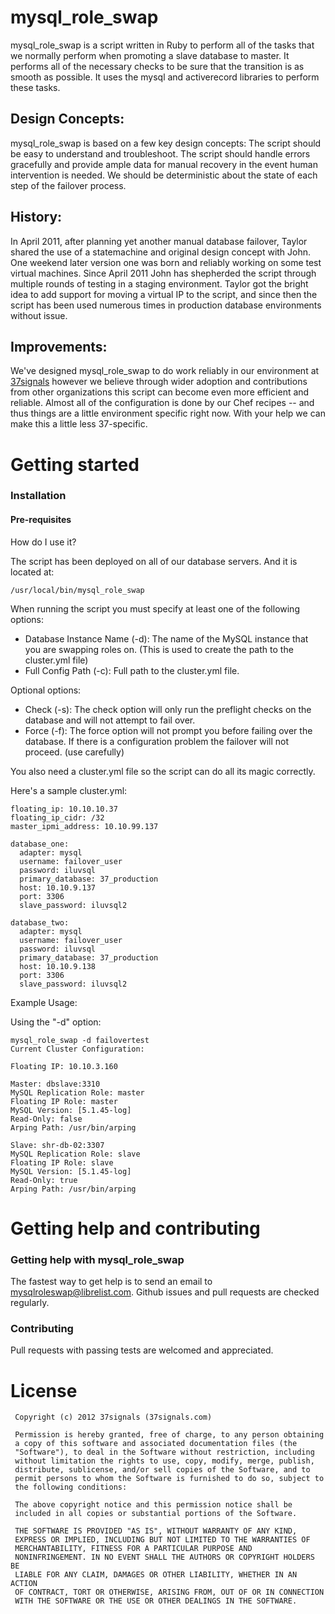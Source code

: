 # mysql\_role\_swap


mysql_role_swap is a script written in Ruby to perform all of the tasks that we normally perform when promoting a slave database to master. It performs all of the necessary checks to be sure that the transition is as smooth as possible. It uses the mysql and activerecord libraries to perform these tasks.

## Design Concepts:
mysql_role_swap is based on a few key design concepts: The script should be easy to understand and troubleshoot. The script should handle errors gracefully and provide ample data for manual recovery in the event human intervention is needed. We should be deterministic about the state of each step of the failover process.

## History:
In April 2011, after planning yet another manual database failover, Taylor shared the use of a statemachine and original design concept with John. One weekend later version one was born and reliably working on some test virtual machines. Since April 2011 John has shepherded the script through multiple rounds of testing in a staging environment. Taylor got the bright idea to add support for moving a virtual IP to the script, and since then the script has been used numerous times in production database environments without issue.

## Improvements:
We've designed mysql_role_swap to do work reliably in our environment at [37signals](http://37signals.com) however we believe through wider adoption and contributions from other organizations this script can become even more efficient and reliable. Almost all of the configuration is done by our Chef recipes -- and thus things are a little environment specific right now. With your help we can make this a little less 37-specific.

# Getting started
### Installation
#### Pre-requisites

How do I use it?

The script has been deployed on all of our database servers. And it is located at:

    /usr/local/bin/mysql_role_swap

When running the script you must specify at least one of the following options:

* Database Instance Name (-d): The name of the MySQL instance that you are swapping roles on. (This is used to create the path to the cluster.yml file)
* Full Config Path (-c): Full path to the cluster.yml file.

Optional options:
* Check (-s): The check option will only run the preflight checks on the database and will not attempt to fail over.
* Force (-f): The force option will not prompt you before failing over the database. If there is a configuration problem the failover will not proceed. (use carefully)


You also need a cluster.yml file so the script can do all its magic correctly.

Here's a sample cluster.yml:

    floating_ip: 10.10.10.37
    floating_ip_cidr: /32
    master_ipmi_address: 10.10.99.137

    database_one:
      adapter: mysql
      username: failover_user
      password: iluvsql
      primary_database: 37_production
      host: 10.10.9.137
      port: 3306
      slave_password: iluvsql2

    database_two:
      adapter: mysql
      username: failover_user
      password: iluvsql
      primary_database: 37_production
      host: 10.10.9.138
      port: 3306
      slave_password: iluvsql2

Example Usage:

Using the "-d" option:

    mysql_role_swap -d failovertest
    Current Cluster Configuration:

    Floating IP: 10.10.3.160

    Master: dbslave:3310
    MySQL Replication Role: master
    Floating IP Role: master
    MySQL Version: [5.1.45-log]
    Read-Only: false
    Arping Path: /usr/bin/arping

    Slave: shr-db-02:3307
    MySQL Replication Role: slave
    Floating IP Role: slave
    MySQL Version: [5.1.45-log]
    Read-Only: true
    Arping Path: /usr/bin/arping


# Getting help and contributing

### Getting help with mysql_role_swap
The fastest way to get help is to send an email to mysqlroleswap@librelist.com. 
Github issues and pull requests are checked regularly.

### Contributing
Pull requests with passing tests are welcomed and appreciated.

# License

     Copyright (c) 2012 37signals (37signals.com)

     Permission is hereby granted, free of charge, to any person obtaining
     a copy of this software and associated documentation files (the
     "Software"), to deal in the Software without restriction, including
     without limitation the rights to use, copy, modify, merge, publish,
     distribute, sublicense, and/or sell copies of the Software, and to
     permit persons to whom the Software is furnished to do so, subject to
     the following conditions:

     The above copyright notice and this permission notice shall be
     included in all copies or substantial portions of the Software.

     THE SOFTWARE IS PROVIDED "AS IS", WITHOUT WARRANTY OF ANY KIND,
     EXPRESS OR IMPLIED, INCLUDING BUT NOT LIMITED TO THE WARRANTIES OF
     MERCHANTABILITY, FITNESS FOR A PARTICULAR PURPOSE AND
     NONINFRINGEMENT. IN NO EVENT SHALL THE AUTHORS OR COPYRIGHT HOLDERS BE
     LIABLE FOR ANY CLAIM, DAMAGES OR OTHER LIABILITY, WHETHER IN AN ACTION
     OF CONTRACT, TORT OR OTHERWISE, ARISING FROM, OUT OF OR IN CONNECTION
     WITH THE SOFTWARE OR THE USE OR OTHER DEALINGS IN THE SOFTWARE.
